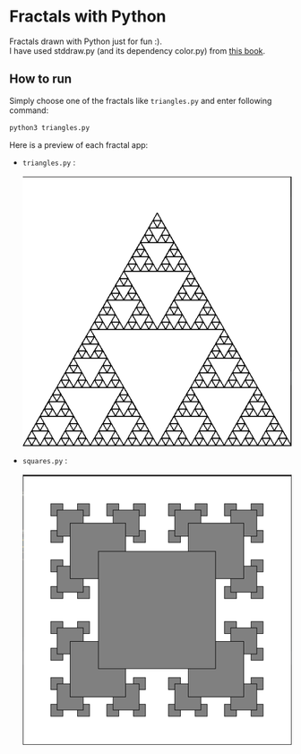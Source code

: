 # Fractals with Python
Fractals drawn with Python just for fun :).<br>
I have used stddraw.py (and its dependency color.py) from [this book](https://introcs.cs.princeton.edu/python).

## How to run
Simply choose one of the fractals like <code>triangles.py</code> and enter following command:<br>
```python
python3 triangles.py
```

Here is a preview of each fractal app:

* <code>triangles.py</code> :<br><br>
![triangles.py preview](res/triangles.png)


* <code>squares.py</code> : <br><br>
![squares.py preview](res/squares.png)